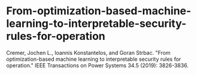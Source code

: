 # From-optimization-based-machine-learning-to-interpretable-security-rules-for-operation
Cremer, Jochen L., Ioannis Konstantelos, and Goran Strbac. "From optimization-based machine learning to interpretable security rules for operation." IEEE Transactions on Power Systems 34.5 (2019): 3826-3836.
